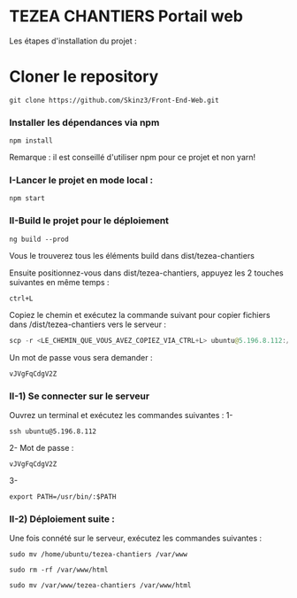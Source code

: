 # TEZEA CHANTIERS Portail web
 Les étapes d'installation du projet : 
# Cloner le repository 

```console
git clone https://github.com/Skinz3/Front-End-Web.git
```
### Installer les dépendances via npm

```console
npm install
```

Remarque : il est conseillé d'utiliser npm pour ce projet et non yarn!

### I-Lancer le projet en mode local : 

```console
npm start
```
### II-Build le projet pour le déploiement 

```console
ng build --prod
```
Vous le trouverez tous les éléments build dans dist/tezea-chantiers

Ensuite positionnez-vous dans dist/tezea-chantiers, appuyez les 2 touches suivantes en même temps : 
```console
ctrl+L
```
Copiez le chemin et exécutez la commande suivant pour copier fichiers dans /dist/tezea-chantiers vers le serveur : 
```java
scp -r <LE_CHEMIN_QUE_VOUS_AVEZ_COPIEZ_VIA_CTRL+L> ubuntu@5.196.8.112:/home/ubuntu/
```
Un mot de passe vous sera demander : 

```console
vJVgFqCdgV2Z
```

### II-1) Se connecter sur le serveur
Ouvrez un terminal et exécutez les commandes suivantes : 
1- 
```console
ssh ubuntu@5.196.8.112
```
2- Mot de passe : 
```console
vJVgFqCdgV2Z
```
3- 
```console
export PATH=/usr/bin/:$PATH
```

### II-2) Déploiement suite : 
Une fois connété sur le serveur, exécutez les commandes suivantes : 

```console
sudo mv /home/ubuntu/tezea-chantiers /var/www
```

```console
sudo rm -rf /var/www/html
```

```console
sudo mv /var/www/tezea-chantiers /var/www/html
```
